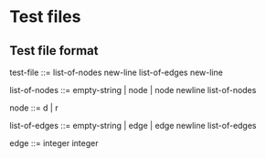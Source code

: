 Test files
==========

Test file format
----------------

test-file ::= list-of-nodes new-line list-of-edges new-line

list-of-nodes ::= empty-string | node | node newline list-of-nodes

node ::= d | r

list-of-edges ::= empty-string | edge | edge newline list-of-edges

edge ::= integer integer
